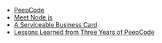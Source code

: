 * [PeepCode](http://peepcode.com/)
* [Meet Node.js](http://peepcode.com/products/nodejs-i)
* [A Serviceable Business Card](http://blog.peepcode.com/tutorials/2009/business-card)
* [Lessons Learned from Three Years of PeepCode](http://nubyonrails.com/articles/lessons-learned-from-three-years-of-peepcode)